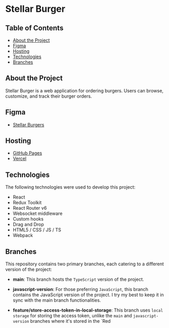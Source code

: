 # Stellar Burger

## Table of Contents

- [About the Project](#about-the-project)
- [Figma](#figma)
- [Hosting](#hosting)
- [Technologies](#technologies)
- [Branches](#branches)

## About the Project

Stellar Burger is a web application for ordering burgers. Users can browse, customize, and track their burger orders.

## Figma

- [Stellar Burgers](<https://www.figma.com/file/Cw6N4OO8K4ewQ6I4xfzU3X/React_Stellar_Burger?node-id=724%3A432&mode=dev>)


## Hosting


- [GitHub Pages](<https://private-lazy-val.github.io/react-stellar-burger/>)
- [Vercel](<https://react-stellar-burger.vercel.app/>)

## Technologies

The following technologies were used to develop this project:

- React
- Redux Toolkit
- React Router v6
- Websocket middleware
- Custom hooks
- Drag and Drop
- HTML5 / CSS / JS / TS
- Webpack

## Branches

This repository contains two primary branches, each catering to a different version of the project:

- **main**: This branch hosts the `TypeScript` version of the project. 

- **javascript-version**: For those preferring `JavaScript`, this branch contains the JavaScript version of the project. I try my best to keep it in sync with the main branch functionalities.

- **feature/store-access-token-in-local-storage**: This branch uses `local storage` for storing the access token, unlike the `main` and `javascript-version` branches where it's stored in the `Red